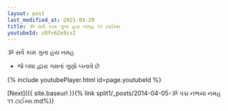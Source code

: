 ```yaml
---
layout: post
last_modified_at: 2021-03-29
title: ૐ સર્વ કામ ગુના હય નમહ ૧૧ ટાઈમ્સ
youtubeId: zDfv6Ze9zxI
---
```

 
 
 ૐ સર્વ કામ ગુના હય નમહ  
 
 -  જે બધા દ્વારા ગમતાં ગુણો બનાવે છે 
 
  
 
  
 
 
 
 
 
 


{% include youtubePlayer.html id=page.youtubeId %}
 
[Next]({{ site.baseurl }}{% link  split1/_posts/2014-04-05-ૐ પદ્મ નભયા નમહ ૧૧ ટાઈમ્સ.md%})
 
